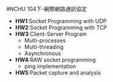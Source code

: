 #NCHU 104下-網際網路通訊協定

*	**HW1**:Socket Programming with UDP
*	**HW2**:Socket Programming with TCP
*	**HW3**:Client-Server Program
	*	Multi-processes
	*	Multi-threading
	*	Asynchronous
*	**HW4**:RAW socket programming
	*	ping implementation
*	**HW5**:Packet capture and analysis